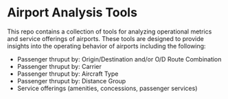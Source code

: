 # Airport Analysis Tools
This repo contains a collection of tools for analyzing operational metrics and service offerings of airports. These tools are designed to provide insights into the operating behavior of airports including the following:
- Passenger thruput by: Origin/Destination and/or O/D Route Combination
- Passenger thruput by: Carrier
- Passenger thruput by: Aircraft Type
- Passenger thruput by: Distance Group
- Service offerings (amenities, concessions, passenger services)

